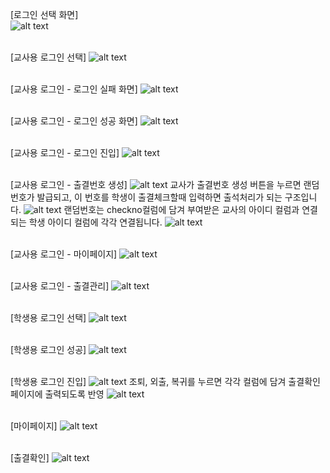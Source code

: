 [로그인 선택 화면]<br>
![alt text](/image/로그인선택.png)<br><br>

[교사용 로그인 선택]
![alt text](/image/교사용로그인.png)<br><br>

[교사용 로그인 - 로그인 실패 화면]
![alt text](/image/교사로그인성공.png)<br><br>

[교사용 로그인 - 로그인 성공 화면]
![alt text](/image/교사용로그인성공.png)<br><br>

[교사용 로그인 - 로그인 진입]
![alt text](/image/교사로그인진입.png)<br><br>

[교사용 로그인 - 출결번호 생성]
![alt text](/image/교사랜덤번호발급.png)
교사가 출결번호 생성 버튼을 누르면 랜덤번호가 발급되고, 이 번호를 학생이 출결체크할때 입력하면 출석처리가 되는 구조입니다.
![alt text](/image/랜덤번호코드.png)
랜덤번호는 checkno컬럼에 담겨 부여받은 교사의 아이디 컬럼과 연결되는 학생 아이디 컬럼에 각각 연결됩니다.
![alt text](/image/checkno컬럼.png)<br><br>


[교사용 로그인 - 마이페이지]
![alt text](/image/마이페이지.png)<br><br>

[교사용 로그인 - 출결관리]
![alt text](/image/출결관리.png)<br><br>

[학생용 로그인 선택]
![alt text](/image/학생용로그인.png)<br><br>

[학생용 로그인 성공]
![alt text](/image/학생로그인성공.png)<br><br>

[학생용 로그인 진입]
![alt text](/image/학생로그인진입.png)
조퇴, 외출, 복귀를 누르면 각각 컬럼에 담겨 출결확인 페이지에 출력되도록 반영
![alt text](/image/외출버튼코드.png)<br><br>

[마이페이지]
![alt text](/image/마이페이지.png)<br><br>

[출결확인]
![alt text](/image/출결관리.png)<br><br>





